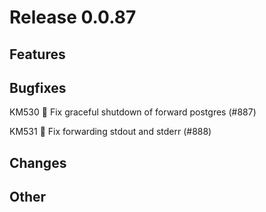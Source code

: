 # Release 0.0.87

## Features

## Bugfixes

KM530 🐛 Fix graceful shutdown of forward postgres (#887)

KM531 🐛 Fix forwarding stdout and stderr (#888)

## Changes

## Other

